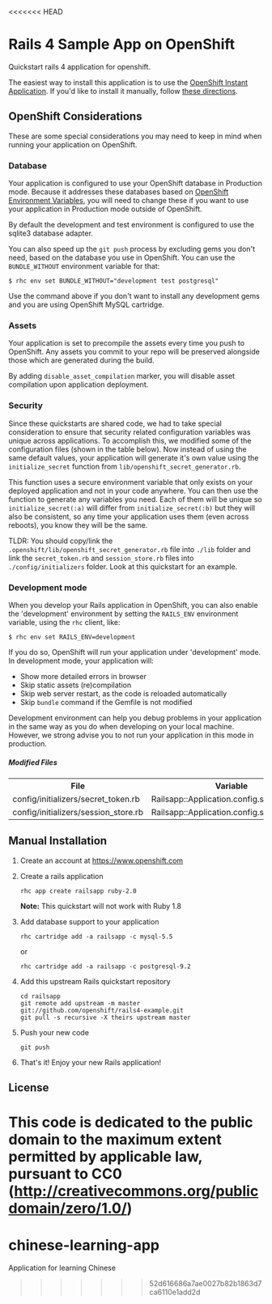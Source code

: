 <<<<<<< HEAD
# Rails 4 Sample App on OpenShift #
Quickstart rails 4 application for openshift.

The easiest way to install this application is to use the [OpenShift
Instant Application][template]. If you'd like to install it
manually, follow [these directions](#manual-installation).

## OpenShift Considerations ##
These are some special considerations you may need to keep in mind when
running your application on OpenShift.

### Database ###
Your application is configured to use your OpenShift database in
Production mode.
Because it addresses these databases based on [OpenShift Environment
Variables](http://red.ht/NvNoXC), you will need to change these if you
want to use your application in Production mode outside of
OpenShift.

By default the development and test environment is configured to use
the sqlite3 database adapter.

You can also speed up the `git push` process by excluding gems you don't need,
based on the database you use in OpenShift. You can use the `BUNDLE_WITHOUT`
environment variable for that:

```
$ rhc env set BUNDLE_WITHOUT="development test postgresql"
```

Use the command above if you don't want to install any development gems and you
are using OpenShift MySQL cartridge.

### Assets ###
Your application is set to precompile the assets every time you push
to OpenShift. Any assets you commit to your repo will be preserved
alongside those which are generated during the build.

By adding `disable_asset_compilation` marker, you will disable asset compilation upon application deployment.

### Security ###
Since these quickstarts are shared code, we had to take special
consideration to ensure that security related configuration variables
was unique across applications.
To accomplish this, we modified some of the configuration files (shown
in the table below).
Now instead of using the same default values, your application will
generate it's own value using the `initialize_secret` function from `lib/openshift_secret_generator.rb`.

This function uses a secure environment variable that only exists on
your deployed application and not in your code anywhere.
You can then use the function to generate any variables you need.
Each of them will be unique so `initialize_secret(:a)` will differ
from `initialize_secret(:b)` but they will also be consistent, so any
time your application uses them (even across reboots), you know they
will be the same.

TLDR: You should copy/link the `.openshift/lib/openshift_secret_generator.rb`
file into `./lib` folder and link the `secret_token.rb` and `session_store.rb`
files into `./config/initializers` folder. Look at this quickstart for an
example.

### Development mode ###
When you develop your Rails application in OpenShift, you can also enable the
'development' environment by setting the `RAILS_ENV` environment variable,
using the `rhc` client, like:

```
$ rhc env set RAILS_ENV=development
```

If you do so, OpenShift will run your application under 'development' mode.
In development mode, your application will:

* Show more detailed errors in browser
* Skip static assets (re)compilation
* Skip web server restart, as the code is reloaded automatically
* Skip `bundle` command if the Gemfile is not modified

Development environment can help you debug problems in your application
in the same way as you do when developing on your local machine.
However, we strong advise you to not run your application in this mode
in production.

##### Modified Files #####

<table>
  <tr>
    <th>File</th>
    <th>Variable</th>
  </tr>
  <tr>
    <td>config/initializers/secret_token.rb</td> 
    <td>Railsapp::Application.config.secret_token</td>
  </tr>
  <tr>
    <td>config/initializers/session_store.rb</td>
    <td>Railsapp::Application.config.session_store</td>
  </tr>
</table>

## Manual Installation ##

1. Create an account at https://www.openshift.com

1. Create a rails application

    ```
    rhc app create railsapp ruby-2.0
    ```

   **Note:** This quickstart will not work with Ruby 1.8


1. Add database support to your application

    ```
    rhc cartridge add -a railsapp -c mysql-5.5
    ```

    or

    ```
    rhc cartridge add -a railsapp -c postgresql-9.2
    ```

1. Add this upstream Rails quickstart repository

    ```
    cd railsapp
    git remote add upstream -m master git://github.com/openshift/rails4-example.git
    git pull -s recursive -X theirs upstream master
    ```

1. Push your new code

    ```
    git push
    ```

1. That's it! Enjoy your new Rails application!


[template]: https://openshift.redhat.com/app/console/application_types

License
-------

This code is dedicated to the public domain to the maximum extent permitted by applicable law, pursuant to CC0 (http://creativecommons.org/publicdomain/zero/1.0/)
=======
chinese-learning-app
====================

Application for learning Chinese
>>>>>>> 52d616686a7ae0027b82b1863d7ca6110e1add2d
